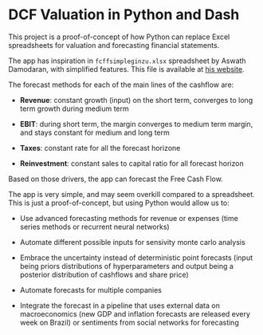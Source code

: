 # DCF Valuation in Python and Dash

This project is a proof-of-concept of how Python can replace Excel spreadsheets
for valuation and forecasting financial statements.

The app has inspiration in `fcffsimpleginzu.xlsx` spreadsheet by
Aswath Damodaran, with simplified features. This file is available at
[his website](http://pages.stern.nyu.edu/~adamodar/New_Home_Page/spreadsh.htm).

The forecast methods for each of the main lines of the cashflow are:

- **Revenue**: constant growth (input) on the short term, converges 
to long term growth during medium term

- **EBIT**: during short term, the margin converges to medium term margin, and
stays constant for medium and long term

- **Taxes**: constant rate for all the forecast horizone

- **Reinvestment**: constant sales to capital ratio for all forecast horizon

Based on those drivers, the app can forecast the Free Cash Flow.

The app is very simple, and may seem overkill compared to a spreadsheet.
This is just a proof-of-concept, but using Python would allow us to:

- Use advanced forecasting methods for revenue or expenses (time series methods
or recurrent neural networks)

- Automate different possible inputs for sensivity monte carlo analysis

- Embrace the uncertainty instead of deterministic point forecasts
(input being priors distributions of hyperparameters and output being
a posterior distribution of cashflows and share price)

- Automate forecasts for multiple companies

- Integrate the forecast in a pipeline that uses external data on 
  macroeconomics (new GDP and inflation forecasts are released every week on
  Brazil) or sentiments from social networks for forecasting




